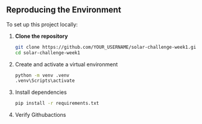 ## Reproducing the Environment

To set up this project locally:

1. **Clone the repository**
   ```bash
   git clone https://github.com/YOUR_USERNAME/solar-challenge-week1.git
   cd solar-challenge-week1
2. Create and activate a virtual environment
   ```bash
   python -m venv .venv
   .venv\Scripts\activate
3. Install dependencies
   ```bash
   pip install -r requirements.txt
4. Verify Githubactions
